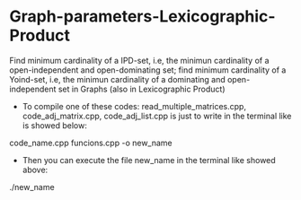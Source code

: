 # Graph-parameters-Lexicographic-Product
Find minimum cardinality of a IPD-set, i.e, the minimun cardinality of a open-independent and open-dominating set;  find minimum cardinality of a Yoind-set, i.e, the minimun cardinality of a dominating and open-independent set in Graphs (also in Lexicographic Product)

* To compile one of these codes: read_multiple_matrices.cpp, code_adj_matrix.cpp, code_adj_list.cpp is just to write in the terminal like is showed below:

code_name.cpp funcions.cpp -o new_name

* Then you can execute the file new_name in the terminal like showed above:

./new_name
